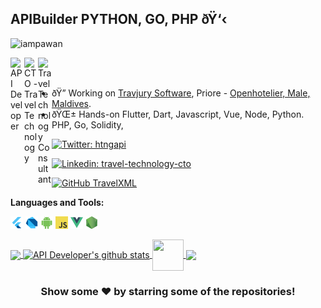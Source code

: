 ## APIBuilder PYTHON, GO, PHP ðŸ‘‹

<p align="left"> <img src="https://komarev.com/ghpvc/?username=TravelXML&label=Views&color=blue&style=plastic" alt="iampawan" /> </p>

<a href="https://twitter.com/htngapi">
  <img align="left" alt="API Developer" width="22px" src="https://cdn.jsdelivr.net/npm/simple-icons@v3/icons/twitter.svg" />
</a>
<a href="https://linkedin.com/in/travel-technology-cto">
  <img align="left" alt="CTO - Travel Technology" width="22px" src="https://cdn.jsdelivr.net/npm/simple-icons@v3/icons/linkedin.svg" />
</a>
<a href="https://github.com/TravelXML">
  <img align="left" alt="Travel Technology Consultant" width="22px" src="https://cdn.jsdelivr.net/npm/simple-icons@v3/icons/github.svg" />
</a>

<br/>
<br/>


- ðŸ”­ Working on [Travjury Software](https://www.travjury.com/), Priore  - [Openhotelier, Male, Maldives](https://www.openhotelier.com/).
- ðŸŒ± Hands-on Flutter, Dart, Javascript, Vue, Node, Python. PHP, Go, Solidity,  

[![Twitter: htngapi](https://img.shields.io/twitter/follow/htngapi?style=social)](https://twitter.com/htngapi)

[![Linkedin: travel-technology-cto](https://img.shields.io/badge/-travel-technology-cto-blue?style=flat-square&logo=Linkedin&logoColor=white&link=https://www.linkedin.com/in/travel-technology-cto/)](https://www.linkedin.com/in/travel-technology-cto/)

[![GitHub TravelXML](https://img.shields.io/github/followers/TravelXML?label=follow&style=social)](https://github.com/TravelXML)


**Languages and Tools:**  

<code><img height="20" src="https://raw.githubusercontent.com/github/explore/80688e429a7d4ef2fca1e82350fe8e3517d3494d/topics/flutter/flutter.png"></code>
<code><img height="20" src="https://raw.githubusercontent.com/github/explore/80688e429a7d4ef2fca1e82350fe8e3517d3494d/topics/dart/dart.png"></code>
<code><img height="20" src="https://raw.githubusercontent.com/github/explore/80688e429a7d4ef2fca1e82350fe8e3517d3494d/topics/android/android.png"></code>
<code><img height="20" src="https://raw.githubusercontent.com/github/explore/80688e429a7d4ef2fca1e82350fe8e3517d3494d/topics/javascript/javascript.png"></code>
<code><img height="20" src="https://raw.githubusercontent.com/github/explore/80688e429a7d4ef2fca1e82350fe8e3517d3494d/topics/vue/vue.png"></code>
<code><img height="20" src="https://raw.githubusercontent.com/github/explore/80688e429a7d4ef2fca1e82350fe8e3517d3494d/topics/nodejs/nodejs.png"></code>    

<a href="https://github.com/TravelXML">
  <img align="center" src="https://github-readme-stats.vercel.app/api/top-langs/?username=TravelXML&theme=light&hide_langs_below=1" />
</a>
<a href="https://github.com/TravelXML">
 <img align="center" src="https://github-readme-stats.vercel.app/api?username=TravelXML&show_icons=true&theme=light&line_height=27" alt="API Developer's github stats"/>
</a>
<a href="https://github.com/TravelXML/REST-API-WITH-PYTHON-PHP-NODEJS-GO-DJANGO-LARAVEL-LUMEN-Examples/tree/main/GOLANG-GIN">
  <img align="center" src="https://github.com/TravelXML/REST-API-WITH-PYTHON-PHP-NODEJS-GO-DJANGO-LARAVEL-LUMEN-Examples/blob/main/images/GO_GIN_MAiN.png"  height="50px" Width="50px;"/>

</a>

<a href="https://github.com/TravelXML/REST-API-WITH-PYTHON-PHP-NODEJS-GO-DJANGO-LARAVEL-LUMEN-Examples/tree/main/GOLANG-MUX">
  <img align="center" src="https://github.com/TravelXML/REST-API-WITH-PYTHON-PHP-NODEJS-GO-DJANGO-LARAVEL-LUMEN-Examples/blob/main/images/GOLANG-MUX.png" />

</a>


<div align="center">

### Show some :hearts: by starring some of the repositories!

</div>
